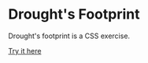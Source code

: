 # Drought's Footprint

Drought's footprint is a CSS exercise.

[Try it here](https://github.com/devtlv/droughts-footprint)